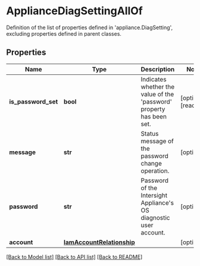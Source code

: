 # ApplianceDiagSettingAllOf

Definition of the list of properties defined in 'appliance.DiagSetting', excluding properties defined in parent classes.
## Properties
Name | Type | Description | Notes
------------ | ------------- | ------------- | -------------
**is_password_set** | **bool** | Indicates whether the value of the &#39;password&#39; property has been set. | [optional] [readonly] 
**message** | **str** | Status message of the password change operation. | [optional] 
**password** | **str** | Password of the Intersight Appliance&#39;s OS diagnostic user account. | [optional] 
**account** | [**IamAccountRelationship**](IamAccountRelationship.md) |  | [optional] 

[[Back to Model list]](../README.md#documentation-for-models) [[Back to API list]](../README.md#documentation-for-api-endpoints) [[Back to README]](../README.md)


